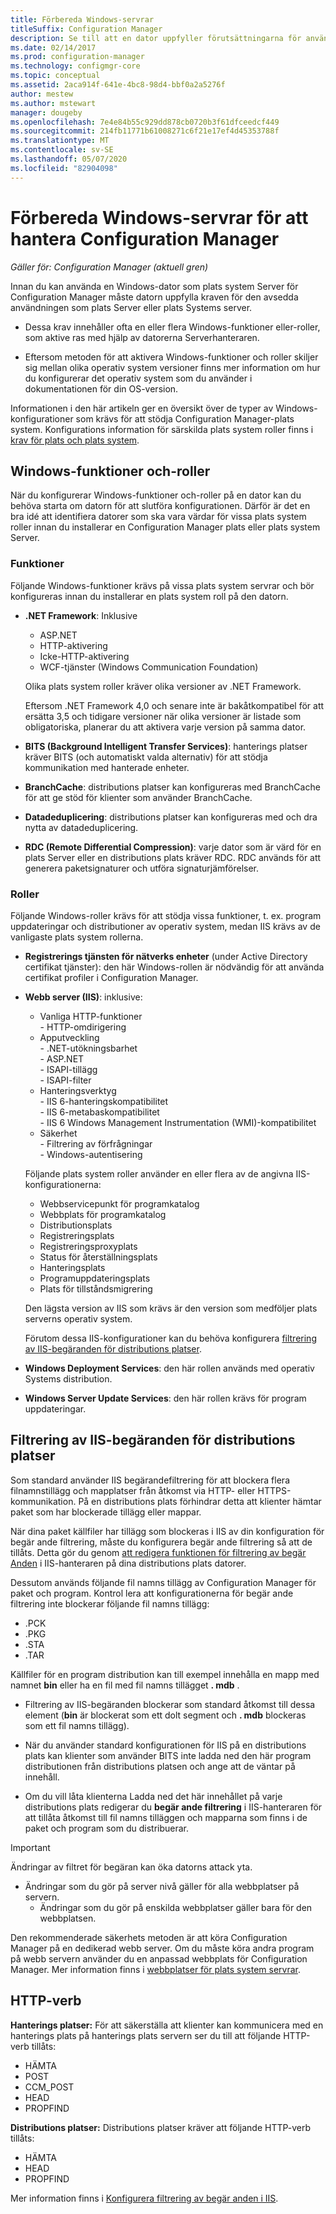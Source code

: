```yaml
---
title: Förbereda Windows-servrar
titleSuffix: Configuration Manager
description: Se till att en dator uppfyller förutsättningarna för användning som plats Server eller en plats system Server för Configuration Manager.
ms.date: 02/14/2017
ms.prod: configuration-manager
ms.technology: configmgr-core
ms.topic: conceptual
ms.assetid: 2aca914f-641e-4bc8-98d4-bbf0a2a5276f
author: mestew
ms.author: mstewart
manager: dougeby
ms.openlocfilehash: 7e4e84b55c929dd878cb0720b3f61dfceedcf449
ms.sourcegitcommit: 214fb11771b61008271c6f21e17ef4d45353788f
ms.translationtype: MT
ms.contentlocale: sv-SE
ms.lasthandoff: 05/07/2020
ms.locfileid: "82904098"
---
```

# <a name="prepare-windows-servers-to-support-configuration-manager"></a>Förbereda Windows-servrar för att hantera Configuration Manager

*Gäller för: Configuration Manager (aktuell gren)*

Innan du kan använda en Windows-dator som plats system Server för Configuration Manager måste datorn uppfylla kraven för den avsedda användningen som plats Server eller plats Systems server.  

- Dessa krav innehåller ofta en eller flera Windows-funktioner eller-roller, som aktive ras med hjälp av datorerna Serverhanteraren.  

- Eftersom metoden för att aktivera Windows-funktioner och roller skiljer sig mellan olika operativ system versioner finns mer information om hur du konfigurerar det operativ system som du använder i dokumentationen för din OS-version.  

Informationen i den här artikeln ger en översikt över de typer av Windows-konfigurationer som krävs för att stödja Configuration Manager-plats system. Konfigurations information för särskilda plats system roller finns i [krav för plats och plats system](../configs/site-and-site-system-prerequisites.md).

##  <a name="windows-features-and-roles"></a><a name="BKMK_WinFeatures"></a>Windows-funktioner och-roller  
När du konfigurerar Windows-funktioner och-roller på en dator kan du behöva starta om datorn för att slutföra konfigurationen. Därför är det en bra idé att identifiera datorer som ska vara värdar för vissa plats system roller innan du installerar en Configuration Manager plats eller plats system Server.

### <a name="features"></a>Funktioner  
Följande Windows-funktioner krävs på vissa plats system servrar och bör konfigureras innan du installerar en plats system roll på den datorn.  

- **.NET Framework**: Inklusive  

    - ASP.NET  
    - HTTP-aktivering  
    - Icke-HTTP-aktivering  
    - WCF-tjänster (Windows Communication Foundation)  

    Olika plats system roller kräver olika versioner av .NET Framework.  

    Eftersom .NET Framework 4,0 och senare inte är bakåtkompatibel för att ersätta 3,5 och tidigare versioner när olika versioner är listade som obligatoriska, planerar du att aktivera varje version på samma dator.  

- **BITS (Background Intelligent Transfer Services)**: hanterings platser kräver BITS (och automatiskt valda alternativ) för att stödja kommunikation med hanterade enheter.  

- **BranchCache**: distributions platser kan konfigureras med BranchCache för att ge stöd för klienter som använder BranchCache.  

- **Datadeduplicering**: distributions platser kan konfigureras med och dra nytta av datadeduplicering.  

- **RDC (Remote Differential Compression)**: varje dator som är värd för en plats Server eller en distributions plats kräver RDC. RDC används för att generera paketsignaturer och utföra signaturjämförelser.  

### <a name="roles"></a>Roller  
Följande Windows-roller krävs för att stödja vissa funktioner, t. ex. program uppdateringar och distributioner av operativ system, medan IIS krävs av de vanligaste plats system rollerna.  

- **Registrerings tjänsten för nätverks enheter** (under Active Directory certifikat tjänster): den här Windows-rollen är nödvändig för att använda certifikat profiler i Configuration Manager.  

- **Webb server (IIS)**: inklusive:  
    - Vanliga HTTP-funktioner  
          - HTTP-omdirigering  
    - Apputveckling  
          - .NET-utökningsbarhet  
          - ASP.NET  
          - ISAPI-tillägg  
          - ISAPI-filter  
    - Hanteringsverktyg  
          - IIS 6-hanteringskompatibilitet  
          - IIS 6-metabaskompatibilitet  
          - IIS 6 Windows Management Instrumentation (WMI)-kompatibilitet  
    - Säkerhet  
          - Filtrering av förfrågningar  
          - Windows-autentisering  

  Följande plats system roller använder en eller flera av de angivna IIS-konfigurationerna:  
  - Webbservicepunkt för programkatalog  
  - Webbplats för programkatalog  
  - Distributionsplats  
  - Registreringsplats  
  - Registreringsproxyplats  
  - Status för återställningsplats  
  - Hanteringsplats  
  - Programuppdateringsplats  
  - Plats för tillståndsmigrering     

  Den lägsta version av IIS som krävs är den version som medföljer plats serverns operativ system.  

  Förutom dessa IIS-konfigurationer kan du behöva konfigurera [filtrering av IIS-begäranden för distributions platser](#BKMK_IISFiltering).  

- **Windows Deployment Services**: den här rollen används med operativ Systems distribution.  

- **Windows Server Update Services**: den här rollen krävs för program uppdateringar.  


##  <a name="iis-request-filtering-for-distribution-points"></a><a name="BKMK_IISFiltering"></a>Filtrering av IIS-begäranden för distributions platser  
Som standard använder IIS begärandefiltrering för att blockera flera filnamnstillägg och mapplatser från åtkomst via HTTP- eller HTTPS-kommunikation. På en distributions plats förhindrar detta att klienter hämtar paket som har blockerade tillägg eller mappar.  

När dina paket källfiler har tillägg som blockeras i IIS av din konfiguration för begär ande filtrering, måste du konfigurera begär ande filtrering så att de tillåts. Detta gör du genom [att redigera funktionen för filtrering av begär Anden](https://docs.microsoft.com/previous-versions/orphan-topics/ws.11/hh831621(v=ws.11)) i IIS-hanteraren på dina distributions plats datorer.  

Dessutom används följande fil namns tillägg av Configuration Manager för paket och program. Kontrol lera att konfigurationerna för begär ande filtrering inte blockerar följande fil namns tillägg:  

- .PCK  
- .PKG  
- .STA  
- .TAR  

Källfiler för en program distribution kan till exempel innehålla en mapp med namnet **bin** eller ha en fil med fil namns tillägget **. mdb** .  

- Filtrering av IIS-begäranden blockerar som standard åtkomst till dessa element (**bin** är blockerat som ett dolt segment och **. mdb** blockeras som ett fil namns tillägg).  

- När du använder standard konfigurationen för IIS på en distributions plats kan klienter som använder BITS inte ladda ned den här program distributionen från distributions platsen och ange att de väntar på innehåll.  

- Om du vill låta klienterna Ladda ned det här innehållet på varje distributions plats redigerar du **begär ande filtrering** i IIS-hanteraren för att tillåta åtkomst till fil namns tilläggen och mapparna som finns i de paket och program som du distribuerar.  

> [!IMPORTANT]  
> Ändringar av filtret för begäran kan öka datorns attack yta.  
> 
> - Ändringar som du gör på server nivå gäller för alla webbplatser på servern.   
>     - Ändringar som du gör på enskilda webbplatser gäller bara för den webbplatsen.  
> 
> Den rekommenderade säkerhets metoden är att köra Configuration Manager på en dedikerad webb server. Om du måste köra andra program på webb servern använder du en anpassad webbplats för Configuration Manager. Mer information finns i [webbplatser för plats system servrar](websites-for-site-system-servers.md).  

## <a name="http-verbs"></a>HTTP-verb
**Hanterings platser:** För att säkerställa att klienter kan kommunicera med en hanterings plats på hanterings plats servern ser du till att följande HTTP-verb tillåts:  
- HÄMTA
- POST
- CCM_POST
- HEAD
- PROPFIND

**Distributions platser:** Distributions platser kräver att följande HTTP-verb tillåts:
- HÄMTA
- HEAD
- PROPFIND

Mer information finns i [Konfigurera filtrering av begär anden i IIS](https://docs.microsoft.com/previous-versions/orphan-topics/ws.11/hh831621(v=ws.11)#http-verbs). 
